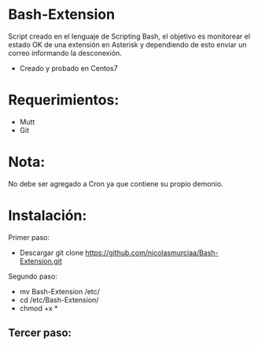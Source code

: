 # Bash-Extension
Script creado en el lenguaje de Scripting Bash, el objetivo es monitorear el estado OK de una extensión en Asterisk y dependiendo de esto enviar un correo informando la desconexión.

- Creado y probado en Centos7


# Requerimientos:

- Mutt
- Git

# Nota:
No debe ser agregado a Cron ya que contiene su propio demonio.

# Instalación:

Primer paso:
- Descargar git clone https://github.com/nicolasmurciaa/Bash-Extension.git

Segundo paso:
- mv Bash-Extension /etc/
- cd /etc/Bash-Extension/
- chmod +x *

Tercer paso:
- 

